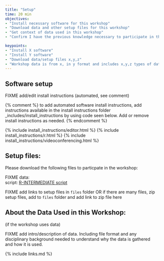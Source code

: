 ```yaml
---
title: "Setup"
time: 20 min
objectives:
- "Install necessary software for this workshop"
- "Download data and other setup files for this workshop"
- "Get context of data used in this workshop"
- "Confirm I have the previous knowledge necessary to participate in this workshop"

keypoints:
- "Install X software"
- "Install Y software"
- "Download data/setup files x,y,z"
- "Workshop data is from x, in y format and includes x,y,z types of data"
---
```


## Software setup

FIXME add/edit  install instructions (automated, see comment)

{% comment %} to add automated software install instructions, add instructions available in the install instructions 
folder \_includes/install_instructions by using code seen below. Add or remove install instructions as needed. {% endcomment %}

{% include install_instructions/editor.html %}
{% include install_instructions/r.html %}
{% include install_instructions/videoconferencing.html %}

## Setup files:

Please download the following files to particpate in the workshop:

FIXME data:    
script: [R-INTERMEDIATE script](../files/R-INTERMEDIATE.R)

FIXME add links to setup files in `files` folder OR if there are many files, zip setup files, add to `files` folder
and add link to zip file here

## About the Data Used in this Workshop:

(if the workshop uses data)

FIXME add intro/description of data. Including file format and any disciplinary background needed to understand
why the data is gathered and how it is used.

{% include links.md %}
